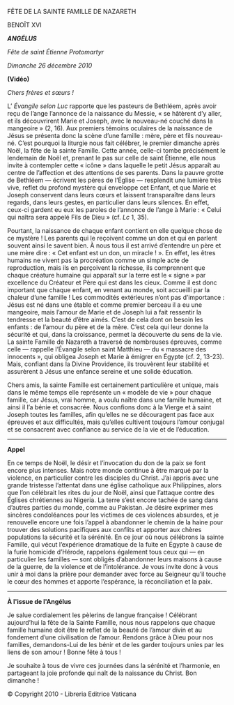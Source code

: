 FÊTE DE LA SAINTE FAMILLE DE NAZARETH

BENOÎT XVI

***ANGÉLUS***

*Fête de saint Étienne Protomartyr*

*Dimanche 26 décembre 2010*

**(Vidéo)**

*Chers frères et sœurs !*

L’ *Évangile selon Luc* rapporte que les pasteurs de Bethléem, après avoir reçu de l’ange l’annonce de la naissance du Messie, « se hâtèrent d’y aller, et ils découvrirent Marie et Joseph, avec le nouveau-né couché dans la mangeoire » (2, 16). Aux premiers témoins oculaires de la naissance de Jésus se présenta donc la scène d’une famille : mère, père et fils nouveau-né. C’est pourquoi la liturgie nous fait célébrer, le premier dimanche après Noël, la fête de la sainte Famille. Cette année, celle-ci tombe précisément le lendemain de Noël et, prenant le pas sur celle de saint Étienne, elle nous invite à contempler cette « icône » dans laquelle le petit Jésus apparaît au centre de l’affection et des attentions de ses parents. Dans la pauvre grotte de Bethléem — écrivent les pères de l’Église — resplendit une lumière très vive, reflet du profond mystère qui enveloppe cet Enfant, et que Marie et Joseph conservent dans leurs cœurs et laissent transparaître dans leurs regards, dans leurs gestes, en particulier dans leurs silences. En effet, ceux-ci gardent eu eux les paroles de l’annonce de l’ange à Marie : « Celui qui naîtra sera appelé Fils de Dieu » (cf. *Lc* 1, 35).

Pourtant, la naissance de chaque enfant contient en elle quelque chose de ce mystère ! Les parents qui le reçoivent comme un don et qui en parlent souvent ainsi le savent bien. À nous tous il est arrivé d’entendre un père et une mère dire : « Cet enfant est un don, un miracle ! ». En effet, les êtres humains ne vivent pas la procréation comme un simple acte de reproduction, mais ils en perçoivent la richesse, ils comprennent que chaque créature humaine qui apparaît sur la terre est le « signe » par excellence du Créateur et Père qui est dans les cieux. Comme il est donc important que chaque enfant, en venant au monde, soit accueilli par la chaleur d’une famille ! Les commodités extérieures n’ont pas d’importance : Jésus est né dans une étable et comme premier berceau il a eu une mangeoire, mais l’amour de Marie et de Joseph lui a fait ressentir la tendresse et la beauté d’être aimés. C’est de cela dont on besoin les enfants : de l’amour du père et de la mère. C’est cela qui leur donne la sécurité et qui, dans la croissance, permet la découverte du sens de la vie. La sainte Famille de Nazareth a traversé de nombreuses épreuves, comme celle — rappelle l’Évangile selon saint Matthieu — du « massacre des innocents », qui obligea Joseph et Marie à émigrer en Égypte (cf. 2, 13-23). Mais, confiant dans la Divine Providence, ils trouvèrent leur stabilité et assurèrent à Jésus une enfance sereine et une solide éducation.

Chers amis, la sainte Famille est certainement particulière et unique, mais dans le même temps elle représente un « modèle de vie » pour chaque famille, car Jésus, vrai homme, a voulu naître dans une famille humaine, et ainsi il l’a bénie et consacrée. Nous confions donc à la Vierge et à saint Joseph toutes les familles, afin qu’elles ne se découragent pas face aux épreuves et aux difficultés, mais qu’elles cultivent toujours l’amour conjugal et se consacrent avec confiance au service de la vie et de l’éducation.

* * *

**Appel**

En ce temps de Noël, le désir et l’invocation du don de la paix se font encore plus intenses. Mais notre monde continue à être marqué par la violence, en particulier contre les disciples du Christ. J’ai appris avec une grande tristesse l’attentat dans une église catholique aux Philippines, alors que l’on célébrait les rites du jour de Noël, ainsi que l’attaque contre des Églises chrétiennes au Nigeria. La terre s’est encore tachée de sang dans d’autres parties du monde, comme au Pakistan. Je désire exprimer mes sincères condoléances pour les victimes de ces violences absurdes, et je renouvelle encore une fois l’appel à abandonner le chemin de la haine pour trouver des solutions pacifiques aux conflits et apporter aux chères populations la sécurité et la sérénité. En ce jour où nous célébrons la sainte Famille, qui vécut l’expérience dramatique de la fuite en Égypte à cause de la furie homicide d’Hérode, rappelons également tous ceux qui — en particulier les familles — sont obligés d’abandonner leurs maisons à cause de la guerre, de la violence et de l’intolérance. Je vous invite donc à vous unir à moi dans la prière pour demander avec force au Seigneur qu’il touche le cœur des hommes et apporte l’espérance, la réconciliation et la paix.

* * *

**À l'issue de l'Angélus**

Je salue cordialement les pèlerins de langue française ! Célébrant aujourd’hui la fête de la Sainte Famille, nous nous rappelons que chaque famille humaine doit être le reflet de la beauté de l’amour divin et au fondement d’une civilisation de l’amour. Rendons grâce à Dieu pour nos familles, demandons-Lui de les bénir et de les garder toujours unies par les liens de son amour ! Bonne fête à tous !

Je souhaite à tous de vivre ces journées dans la sérénité et l’harmonie, en partageant la joie profonde qui naît de la naissance du Christ. Bon dimanche !

© Copyright 2010 - Libreria Editrice Vaticana